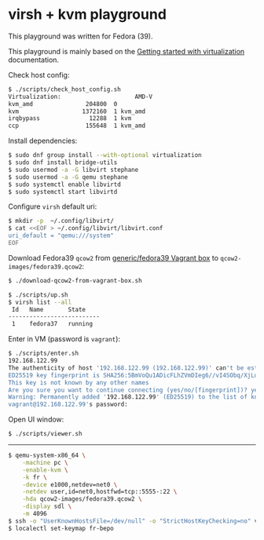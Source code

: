 # virsh + kvm playground

This playground was written for Fedora (39).

This playground is mainly based on the [Getting started with virtualization](https://docs.fedoraproject.org/en-US/quick-docs/getting-started-with-virtualization/) documentation.

Check host config:

```sh
$ ./scripts/check_host_config.sh
Virtualization:                     AMD-V
kvm_amd               204800  0
kvm                  1372160  1 kvm_amd
irqbypass              12288  1 kvm
ccp                   155648  1 kvm_amd
```


Install dependencies:

```sh
$ sudo dnf group install --with-optional virtualization
$ sudo dnf install bridge-utils
$ sudo usermod -a -G libvirt stephane
$ sudo usermod -a -G qemu stephane
$ sudo systemctl enable libvirtd
$ sudo systemctl start libvirtd
```

Configure `virsh` default uri:

```sh
$ mkdir -p  ~/.config/libvirt/
$ cat <<EOF > ~/.config/libvirt/libvirt.conf
uri_default = "qemu:///system"
EOF
```

Download Fedora39 `qcow2` from [generic/fedora39 Vagrant box](https://app.vagrantup.com/generic/boxes/fedora39) to `qcow2-images/fedora39.qcow2`:

```sh
$ ./download-qcow2-from-vagrant-box.sh
```

```sh
$ ./scripts/up.sh
$ virsh list --all
 Id   Name       State
--------------------------
 1    fedora37   running
```

Enter in VM (password is `vagrant`):

```sh
$ ./scripts/enter.sh
192.168.122.99
The authenticity of host '192.168.122.99 (192.168.122.99)' can't be established.
ED25519 key fingerprint is SHA256:5BmVoQu1ADicFLhZVmDIeg6//vI4SObq/XjLuK6wX00.
This key is not known by any other names
Are you sure you want to continue connecting (yes/no/[fingerprint])? yes
Warning: Permanently added '192.168.122.99' (ED25519) to the list of known hosts.
vagrant@192.168.122.99's password:
```

Open UI window:

```sh
$ ./scripts/viewer.sh
```

---

```sh
$ qemu-system-x86_64 \
    -machine pc \
    -enable-kvm \
    -k fr \
    -device e1000,netdev=net0 \
    -netdev user,id=net0,hostfwd=tcp::5555-:22 \
    -hda qcow2-images/fedora39.qcow2 \
    -display sdl \
    -m 4096
$ ssh -o "UserKnownHostsFile=/dev/null" -o "StrictHostKeyChecking=no" vagrant@localhost -p 5555
$ localectl set-keymap fr-bepo
```
